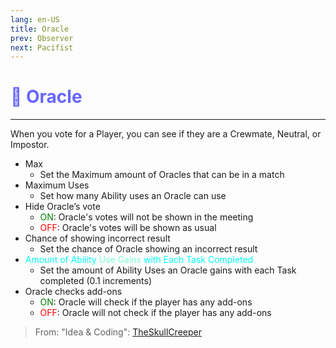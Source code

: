 ```yaml
---
lang: en-US
title: Oracle
prev: Observer
next: Pacifist
---
```


# <font color="#6666ff">🔮 <b>Oracle</b></font> <Badge text="Support" type="tip" vertical="middle"/>
---

When you vote for a Player, you can see if they are a Crewmate, Neutral, or Impostor.
* Max
  * Set the Maximum amount of Oracles that can be in a match
* Maximum Uses
  * Set how many Ability uses an Oracle can use
* Hide Oracle’s vote
  * <font color=green>ON</font>: Oracle's votes will not be shown in the meeting
  * <font color=red>OFF</font>: Oracle's votes will be shown as usual
* Chance of showing incorrect result
  * Set the chance of Oracle showing an incorrect result
* <font color=#00ffff>Amount of Ability</font> <font color=#7fffd2>Use Gains</font> <font color=#00ffff>with Each Task Completed</font>
  * Set the amount of Ability Uses an Oracle gains with each Task completed (0.1 increments)
* Oracle checks add-ons
  * <font color=green>ON</font>: Oracle will check if the player has any add-ons
  * <font color=red>OFF</font>: Oracle will not check if the player has any add-ons

> From: "Idea & Coding": [TheSkullCreeper](https://github.com/Loonie-Toons)
